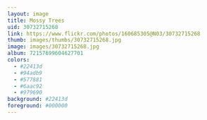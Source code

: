 ```yaml
---
layout: image
title: Mossy Trees
uid: 30732715268
link: https://www.flickr.com/photos/160685305@N03/30732715268
thumb: images/thumbs/30732715268.jpg
image: images/30732715268.jpg
album: 72157699604627701
colors: 
  - #22413d
  - #94adb9
  - #577881
  - #6aac92
  - #979690
background: #22413d
foreground: #000000
---
```


